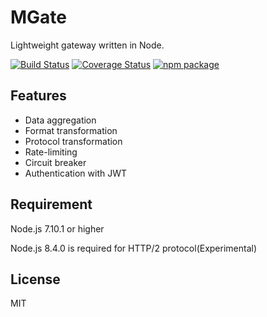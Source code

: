 # MGate

Lightweight gateway written in Node.

[![Build Status](https://travis-ci.org/viclm/mgate.svg?branch=master)](https://travis-ci.org/viclm/mgate)
[![Coverage Status](https://coveralls.io/repos/github/viclm/mgate/badge.svg?branch=master)](https://coveralls.io/github/viclm/mgate?branch=master)
[![npm package](https://img.shields.io/npm/v/mgate.svg)](https://www.npmjs.org/package/mgate)

## Features

- Data aggregation
- Format transformation
- Protocol transformation
- Rate-limiting
- Circuit breaker
- Authentication with JWT

## Requirement
Node.js 7.10.1 or higher

Node.js 8.4.0 is required for HTTP/2 protocol(Experimental)

## License
MIT
